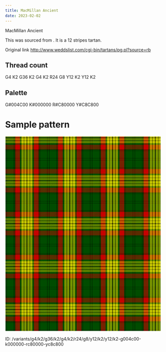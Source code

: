 ```yaml
---
title: MacMillan Ancient
date: 2023-02-02
---
```

MacMillan Ancient

This was sourced from <no value>.  It is a 12 stripes tartan.

Original link http://www.weddslist.com/cgi-bin/tartans/pg.pl?source=rb

## Thread count
G4 K2 G36 K2 G4 K2 R24 G8 Y12 K2 Y12 K2

## Palette
G#004C00 K#000000 R#C80000 Y#C8C800

# Sample pattern

![Tartan detail](tartan.png "G4 K2 G36 K2 G4 K2 R24 G8 Y12 K2 Y12 K2 tartan")

ID: /variants/g4/k2/g36/k2/g4/k2/r24/g8/y12/k2/y12/k2-g004c00-k000000-rc80000-yc8c800